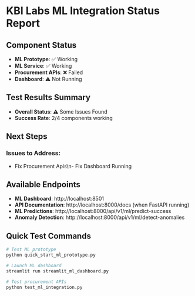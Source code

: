 # KBI Labs ML Integration Status Report

## Component Status
- **ML Prototype**: ✅ Working
- **ML Service**: ✅ Working
- **Procurement APIs**: ❌ Failed
- **Dashboard**: ⚠️ Not Running

## Test Results Summary
- **Overall Status**: ⚠️ Some Issues Found
- **Success Rate**: 2/4 components working

## Next Steps

### Issues to Address:
- Fix Procurement Apis\n- Fix Dashboard Running

## Available Endpoints
- **ML Dashboard**: http://localhost:8501
- **API Documentation**: http://localhost:8000/docs (when FastAPI running)
- **ML Predictions**: http://localhost:8000/api/v1/ml/predict-success
- **Anomaly Detection**: http://localhost:8000/api/v1/ml/detect-anomalies

## Quick Test Commands
```bash
# Test ML prototype
python quick_start_ml_prototype.py

# Launch ML dashboard
streamlit run streamlit_ml_dashboard.py

# Test procurement APIs
python test_ml_integration.py
```
